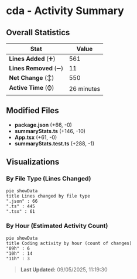 # cda - Activity Summary 

## Overall Statistics

| Stat                   | Value                                                             |
| ---------------------- | ----------------------------------------------------------------- |
| **Lines Added** (➕)   | 561                                          |
| **Lines Removed** (➖) | 11                                        |
| **Net Change** (↕)    | 550                |
| **Active Time** (⌚)   | 26 minutes |


## Modified Files
- **package.json** (+66, -0)
- **summaryStats.ts** (+146, -10)
- **App.tsx** (+61, -0)
- **summaryStats.test.ts** (+288, -1)

## Visualizations

### By File Type (Lines Changed)

```mermaid
pie showData
title Lines changed by file type
".json" : 66
".ts" : 445
".tsx" : 61
```

### By Hour (Estimated Activity Count)

```mermaid
pie showData
title Coding activity by hour (count of changes)
"09h" : 6
"10h" : 14
"11h" : 3
```


> **Last Updated:** 09/05/2025, 11:19:30